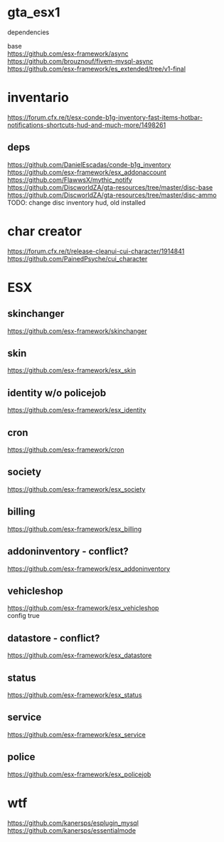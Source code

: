 # gta_esx1

dependencies

base  
https://github.com/esx-framework/async  
https://github.com/brouznouf/fivem-mysql-async  
https://github.com/esx-framework/es_extended/tree/v1-final  

# inventario  
https://forum.cfx.re/t/esx-conde-b1g-inventory-fast-items-hotbar-notifications-shortcuts-hud-and-much-more/1498261  

## deps
https://github.com/DanielEscadas/conde-b1g_inventory  
https://github.com/esx-framework/esx_addonaccount  
https://github.com/FlawwsX/mythic_notify  
https://github.com/DiscworldZA/gta-resources/tree/master/disc-base  
https://github.com/DiscworldZA/gta-resources/tree/master/disc-ammo  
TODO: change disc inventory hud, old installed

# char creator
https://forum.cfx.re/t/release-cleanui-cui-character/1914841  
https://github.com/PainedPsyche/cui_character

# ESX
## skinchanger
https://github.com/esx-framework/skinchanger  
## skin
https://github.com/esx-framework/esx_skin  
## identity w/o policejob
https://github.com/esx-framework/esx_identity
## cron
https://github.com/esx-framework/cron
## society
https://github.com/esx-framework/esx_society
## billing
https://github.com/esx-framework/esx_billing
## addoninventory - conflict?
https://github.com/esx-framework/esx_addoninventory
## vehicleshop
https://github.com/esx-framework/esx_vehicleshop  
config true  
## datastore - conflict?
https://github.com/esx-framework/esx_datastore
## status
https://github.com/esx-framework/esx_status  
## service
https://github.com/esx-framework/esx_service
## police
https://github.com/esx-framework/esx_policejob

# wtf
https://github.com/kanersps/esplugin_mysql  
https://github.com/kanersps/essentialmode




